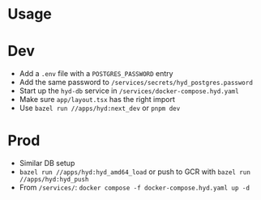 # Usage

# Dev
- Add a `.env` file with a `POSTGRES_PASSWORD` entry
- Add the same password to `/services/secrets/hyd_postgres.password`
- Start up the `hyd-db` service in `/services/docker-compose.hyd.yaml`
- Make sure `app/layout.tsx` has the right import
- Use `bazel run //apps/hyd:next_dev` or `pnpm dev`

# Prod
- Similar DB setup
- `bazel run //apps/hyd:hyd_amd64_load` or push to GCR with `bazel run //apps/hyd:hyd_push`
- From `/services/`: `docker compose -f docker-compose.hyd.yaml up -d`
